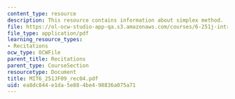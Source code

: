 ```yaml
---
content_type: resource
description: This resource contains information about simplex method.
file: https://ol-ocw-studio-app-qa.s3.amazonaws.com/courses/6-251j-introduction-to-mathematical-programming-fall-2009/ea8dc844e1da5e884be498836a075a71_MIT6_251JF09_rec04.pdf
file_type: application/pdf
learning_resource_types:
- Recitations
ocw_type: OCWFile
parent_title: Recitations
parent_type: CourseSection
resourcetype: Document
title: MIT6_251JF09_rec04.pdf
uid: ea8dc844-e1da-5e88-4be4-98836a075a71
---
```

